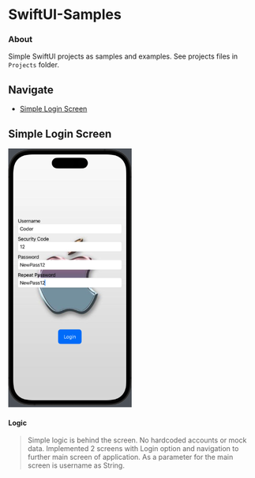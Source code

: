 # SwiftUI-Samples

### About

Simple SwiftUI projects as samples and examples. See projects files in `Projects` folder.

## Navigate

- [Simple Login Screen](#simple-login-screen)

## Simple Login Screen

<img src="Previews/SimpleLoginScreen.png" width="250">

#### Logic

> Simple logic is behind the screen. No hardcoded accounts or mock data. Implemented 2 screens with Login option and navigation to further main screen of application. As a parameter for the main screen is username as String.